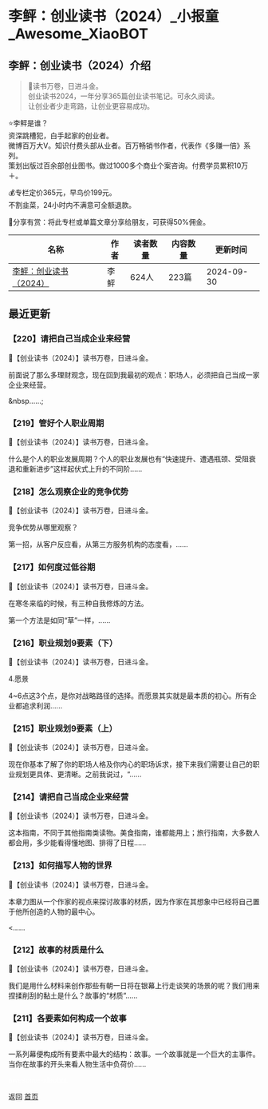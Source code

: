 # 李鲆：创业读书（2024）_小报童_Awesome_XiaoBOT

## 李鲆：创业读书（2024）介绍
> 📝读书万卷，日进斗金。    
创业读书2024，一年分享365篇创业读书笔记。可永久阅读。    
让创业者少走弯路，让创业更容易成功。    
    
⭐李鲆是谁？    
资深跳槽犯，白手起家的创业者。    
微博百万大V。知识付费头部从业者。百万畅销书作者，代表作《多赚一倍》系列。    
策划出版过百余部创业图书。做过1000多个商业个案咨询。付费学员累积10万＋。    
    
💰专栏定价365元，早鸟价199元。    
不割韭菜，24小时内不满意可全额退款。    
    
🧧分享有赏：将此专栏或单篇文章分享给朋友，可获得50%佣金。  
  


|名称|作者|读者数量|内容数量|更新时间|
|---|---|---|---|---|
|[李鲆：创业读书（2024）](https://xiaobot.net/p/Chuangduhui?refer=0b133df9-27dc-423b-8101-639049001c13)|李鲆|624人|223篇|2024-09-30|

## 最近更新
### 【220】请把自己当成企业来经营

📕【创业读书（2024）】读书万卷，日进斗金。



前面说了那么多理财观念，现在回到我最初的观点：职场人，必须把自己当成一家企业来经营。

&nbsp......;

### 【219】管好个人职业周期

📕【创业读书（2024）】读书万卷，日进斗金。



什么是个人的职业发展周期？个人的职业发展也有“快速提升、遭遇瓶颈、受阻衰退和重新进步”这样起伏式上升的不同阶......

### 【218】怎么观察企业的竞争优势

📕【创业读书（2024）】读书万卷，日进斗金。



竞争优势从哪里观察？



第一招，从客户反应看，从第三方服务机构的态度看，......

### 【217】如何度过低谷期

📕【创业读书（2024）】读书万卷，日进斗金。



在寒冬来临的时候，有三种自我修炼的方法。



第一个方法是如同“草”一样，......

### 【216】职业规划9要素（下）

📕【创业读书（2024）】读书万卷，日进斗金。



4.愿景

4~6点这3个点，是你对战略路径的选择。而愿景其实就是最本质的初心。所有企业都追求利润......

### 【215】职业规划9要素（上）

📕【创业读书（2024）】读书万卷，日进斗金。



现在你基本了解了你的职场人格及你内心的职场诉求，接下来我们需要让自己的职业规划更具体、更清晰。之前我说过，“......

### 【214】请把自己当成企业来经营

📕【创业读书（2024）】读书万卷，日进斗金。



这本指南，不同于其他指南类读物。美食指南，谁都能用上；旅行指南，大多数人都会用，多少能看得懂地图、排得了日程......

### 【213】如何描写人物的世界

📕【创业读书（2024）】读书万卷，日进斗金。



本章力图从一个作家的视点来探讨故事的材质，因为作家在其想象中已经将自己置于他所创造的人物的最中心。

<......

### 【212】故事的材质是什么

📕【创业读书（2024）】读书万卷，日进斗金。



我们是用什么材料来创作那些有朝一日将在银幕上行走谈笑的场景的呢？我们用来捏揉削刮的黏土是什么？故事的“材质”......

### 【211】各要素如何构成一个故事

📕【创业读书（2024）】读书万卷，日进斗金。



一系列幕便构成所有要素中最大的结构：故事。一个故事就是一个巨大的主事件。当你在故事的开头来看人物生活中负荷价......


<a href="https://github.com/Reno9527/awesome-xiaobot" style="color: white; text-decoration: none;">awesome-xiaobot</a>

返回 [首页](../README.md)
